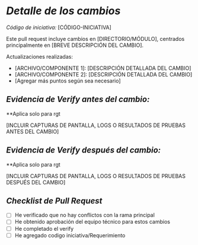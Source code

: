 # *Detalle de los cambios*

*Código de iniciativa:* [CÓDIGO-INICIATIVA]

Este pull request incluye cambios en [DIRECTORIO/MÓDULO], centrados principalmente en [BREVE DESCRIPCIÓN DEL CAMBIO].

Actualizaciones realizadas:

* [ARCHIVO/COMPONENTE 1]: [DESCRIPCIÓN DETALLADA DEL CAMBIO]
* [ARCHIVO/COMPONENTE 2]: [DESCRIPCIÓN DETALLADA DEL CAMBIO]
* [Agregar más puntos según sea necesario]

## *Evidencia de Verify antes del cambio:*
 **Aplica solo para rgt

[INCLUIR CAPTURAS DE PANTALLA, LOGS O RESULTADOS DE PRUEBAS ANTES DEL CAMBIO]

## *Evidencia de Verify después del cambio:*
 **Aplica solo para rgt

[INCLUIR CAPTURAS DE PANTALLA, LOGS O RESULTADOS DE PRUEBAS DESPUÉS DEL CAMBIO]

## *Checklist de Pull Request*


- [ ] He verificado que no hay conflictos con la rama principal
- [ ] He obtenido aprobación del equipo técnico para estos cambios
- [ ] He completado el verify
- [ ] He agregado codigo iniciativa/Requerimiento
